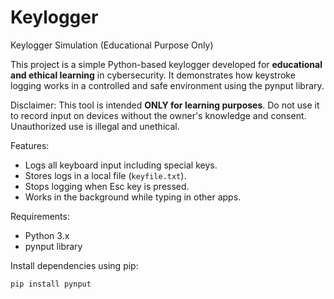 # Keylogger
Keylogger Simulation (Educational Purpose Only)

This project is a simple Python-based keylogger developed for **educational and ethical learning** in cybersecurity. 
It demonstrates how keystroke logging works in a controlled and safe environment using the pynput library.

Disclaimer: 
This tool is intended **ONLY for learning purposes**. 
Do not use it to record input on devices without the owner's knowledge and consent. Unauthorized use is illegal and unethical.

Features:
- Logs all keyboard input including special keys.
- Stores logs in a local file (`keyfile.txt`).
- Stops logging when Esc key is pressed.
- Works in the background while typing in other apps.

Requirements:
- Python 3.x
- pynput library

Install dependencies using pip:
```bash
pip install pynput

